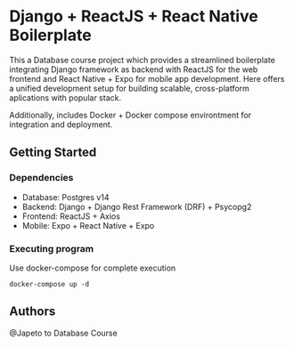 # Django + ReactJS + React Native Boilerplate

This a Database course project which provides a streamlined boilerplate integrating Django framework 
as backend with ReactJS for the web frontend and React Native + Expo for mobile app development.
Here offers a unified development setup for building scalable, cross-platform aplications with 
popular stack.

Additionally, includes Docker + Docker compose environtment for integration and deployment.

## Getting Started

### Dependencies

- Database: Postgres v14
- Backend: Django +  Django Rest Framework (DRF) + Psycopg2
- Frontend: ReactJS + Axios
- Mobile: Expo + React Native + Expo

### Executing program

Use docker-compose for complete execution

```
docker-compose up -d
```


## Authors

@Japeto to Database Course



